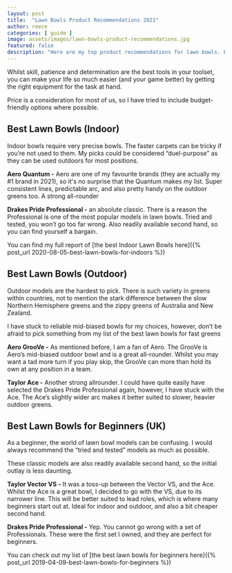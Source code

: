 ```yaml
---
layout: post
title:  "Lawn Bowls Product Recommendations 2021"
author: reece
categories: [ guide ]
image: assets/images/lawn-bowls-product-recommendations.jpg
featured: false
description: "Here are my top product recommendations for lawn bowls. Best lawn bowls for indoors, best lawn bowls for outdoors and best lawn bowls for beginners"
---
```


Whilst skill, patience and determination are the best tools in your toolset, you can make your life so much easier (and your game better) by getting the right equipment for the task at hand.

Price is a consideration for most of us, so I have tried to include budget-friendly options where possible.

## Best Lawn Bowls (Indoor)

Indoor bowls require very precise bowls. The faster carpets can be tricky if you’re not used to them. My picks could be considered “duel-purpose” as they can be used outdoors for most positions.

**Aero Quantum -** Aero are one of my favourite brands (they are actually my #1 brand in 2021), so it's no surprise that the Quantum makes my list. Super consistent lines, predictable arc, and also pretty handy on the outdoor greens too. A strong all-rounder

**Drakes Pride Professional -** an absolute classic. There is a reason the Professional is one of the most popular models in lawn bowls. Tried and tested, you won’t go too far wrong. Also readily available second hand, so you can find yourself a bargain. 

You can find my full report of [the best Indoor Lawn Bowls here]({% post_url 2020-08-05-best-lawn-bowls-for-indoors %})

## Best Lawn Bowls (Outdoor)

Outdoor models are the hardest to pick. There is such variety in greens within countries, not to mention the stark difference between the slow Northern Hemisphere greens and the zippy greens of Australia and New Zealand.

I have stuck to reliable mid-biased bowls for my choices, however, don’t be afraid to pick something from my list of the best lawn bowls for fast greens

**Aero GrooVe -** As mentioned before, I am a fan of Aero. The GrooVe is Aero’s mid-biased outdoor bowl and is a great all-rounder. Whilst you may want a tad more turn if you play skip, the GrooVe can more than hold its own at any position in a team.

**Taylor Ace -** Another strong allrounder. I could have quite easily have selected the Drakes Pride Professional again, however, I have stuck with the Ace. The Ace’s slightly wider arc makes it better suited to slower, heavier outdoor greens.

## Best Lawn Bowls for Beginners (UK)

As a beginner, the world of lawn bowl models can be confusing. I would always recommend the “tried and tested” models as much as possible.

These classic models are also readily available second hand, so the initial outlay is less daunting.

**Taylor Vector VS -** It was a toss-up between the Vector VS, and the Ace. Whilst the Ace is a great bowl, I decided to go with the VS, due to its narrower line. This will be better suited to lead roles, which is where many beginners start out at. Ideal for indoor and outdoor, and also a bit cheaper second hand.

**Drakes Pride Professional -** Yep. You cannot go wrong with a set of Professionals. These were the first set I owned, and they are perfect for beginners.

You can check out my list of [the best lawn bowls for beginners here]({% post_url 2019-04-09-best-lawn-bowls-for-beginners %})

